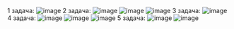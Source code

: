 1 задача:
![image](https://github.com/user-attachments/assets/243e793f-1bb0-494b-adf1-6c983df042b8)
2 задача:
![image](https://github.com/user-attachments/assets/dc999adb-ae36-48a2-a666-15ce2ddae29d)
![image](https://github.com/user-attachments/assets/aab13571-273c-4ae8-8f21-66ae34883359)
![image](https://github.com/user-attachments/assets/77c529e9-8bb7-447c-b7a2-c3590b7a7619)
3 задача:
![image](https://github.com/user-attachments/assets/176cdb9c-bb98-4cf5-b840-2b799dea6a56)
4 задача:
![image](https://github.com/user-attachments/assets/58a7441b-9776-4801-bb59-7cc55e078c22)
![image](https://github.com/user-attachments/assets/78e7ae12-40f1-4970-ad25-510952c98222)
![image](https://github.com/user-attachments/assets/bd839980-c1da-402c-8ddf-433f454a496d)
5 задача:
![image](https://github.com/user-attachments/assets/622c6d85-9aa9-488c-9d24-e00c98845354)
![image](https://github.com/user-attachments/assets/c2492202-ca6b-4b76-8ab3-97c70ee3d295)

